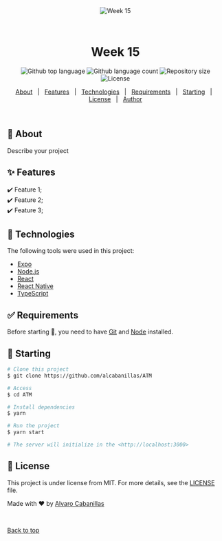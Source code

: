 <div align="center" id="top"> 
  <img src="./.github/app.gif" alt="Week 15" />

  &#xa0;

  <!-- <a href="https://week15.netlify.app">Demo</a> -->
</div>

<h1 align="center">Week 15</h1>

<p align="center">
  <img alt="Github top language" src="https://img.shields.io/github/languages/top/alcabanillas/ATM?color=56BEB8">

  <img alt="Github language count" src="https://img.shields.io/github/languages/count/alcabanillas/ATM?color=56BEB8">

  <img alt="Repository size" src="https://img.shields.io/github/repo-size/alcabanillas/ATM?color=56BEB8">

  <img alt="License" src="https://img.shields.io/github/license/alcabanillas/ATM?color=56BEB8">

  <!-- <img alt="Github issues" src="https://img.shields.io/github/issues/alcabanillas/ATM?color=56BEB8" /> -->

  <!-- <img alt="Github forks" src="https://img.shields.io/github/forks/alcabanillas/ATM?color=56BEB8" /> -->

  <!-- <img alt="Github stars" src="https://img.shields.io/github/stars/alcabanillas/ATM?color=56BEB8" /> -->
</p>

<!-- Status -->

<!-- <h4 align="center"> 
	🚧  Week 15 🚀 Under construction...  🚧
</h4> 

<hr> -->

<p align="center">
  <a href="#dart-about">About</a> &#xa0; | &#xa0; 
  <a href="#sparkles-features">Features</a> &#xa0; | &#xa0;
  <a href="#rocket-technologies">Technologies</a> &#xa0; | &#xa0;
  <a href="#white_check_mark-requirements">Requirements</a> &#xa0; | &#xa0;
  <a href="#checkered_flag-starting">Starting</a> &#xa0; | &#xa0;
  <a href="#memo-license">License</a> &#xa0; | &#xa0;
  <a href="https://github.com/alcabanillas" target="_blank">Author</a>
</p>

<br>

## :dart: About ##

Describe your project

## :sparkles: Features ##

:heavy_check_mark: Feature 1;\
:heavy_check_mark: Feature 2;\
:heavy_check_mark: Feature 3;

## :rocket: Technologies ##

The following tools were used in this project:

- [Expo](https://expo.io/)
- [Node.js](https://nodejs.org/en/)
- [React](https://pt-br.reactjs.org/)
- [React Native](https://reactnative.dev/)
- [TypeScript](https://www.typescriptlang.org/)

## :white_check_mark: Requirements ##

Before starting :checkered_flag:, you need to have [Git](https://git-scm.com) and [Node](https://nodejs.org/en/) installed.

## :checkered_flag: Starting ##

```bash
# Clone this project
$ git clone https://github.com/alcabanillas/ATM

# Access
$ cd ATM

# Install dependencies
$ yarn

# Run the project
$ yarn start

# The server will initialize in the <http://localhost:3000>
```

## :memo: License ##

This project is under license from MIT. For more details, see the [LICENSE](LICENSE.md) file.


Made with :heart: by <a href="https://github.com/alcabanillas" target="_blank">Alvaro Cabanillas</a>

&#xa0;

<a href="#top">Back to top</a>

